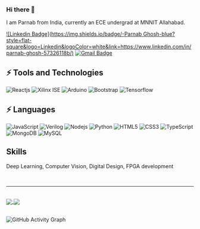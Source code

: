 ### Hi there 👋

I am Parnab from India, currently an ECE undergrad at MNNIT Allahabad. 

[![Linkedin Badge](https://img.shields.io/badge/-Parnab Ghosh-blue?style=flat-square&logo=Linkedin&logoColor=white&link=https://www.linkedin.com/in/parnab-ghosh-57326118b/)](https://www.linkedin.com/in/parnab-ghosh-57326118b/)
[![Gmail Badge](https://img.shields.io/badge/-parnab0410@gmail.com-c14438?style=flat-square&logo=Gmail&logoColor=white&link=mailto:parnab0410@gmail.com)](mailto:parnab0410@gmail.com)


## ⚡ Tools and Technologies
![Reactjs](https://img.shields.io/badge/-React-black?style=flat-square&logo=react)
![Xilinx ISE](https://img.shields.io/badge/-Xilinx%20ISE-black?style=flat-square&logo=xilinx&logoColor=red)
![Arduino](https://img.shields.io/badge/-Arduino-black?style=flat-square&logo=arduino)
![Bootstrap](https://img.shields.io/badge/-Bootstrap-563D7C?style=flat-square&logo=bootstrap)
![Tensorflow](https://img.shields.io/badge/-Tensorflow-black?style=flat-square&logo=tensorflow)

## ⚡ Languages
![JavaScript](https://img.shields.io/badge/-JavaScript-black?style=flat-square&logo=javascript)
![Verilog](https://img.shields.io/badge/-Verilog-black?style=flat-square&logo=Verilog)
![Nodejs](https://img.shields.io/badge/-Nodejs-black?style=flat-square&logo=Node.js)
![Python](https://img.shields.io/badge/-Python-black?style=flat-square&logo=Python)
![HTML5](https://img.shields.io/badge/-HTML5-E34F26?style=flat-square&logo=html5&logoColor=white)
![CSS3](https://img.shields.io/badge/-CSS3-1572B6?style=flat-square&logo=css3)
![TypeScript](https://img.shields.io/badge/-TypeScript-007ACC?style=flat-square&logo=typescript)
![MongoDB](https://img.shields.io/badge/-MongoDB-black?style=flat-square&logo=mongodb)
![MySQL](https://img.shields.io/badge/-MySQL-black?style=flat-square&logo=mysql)

## Skills

Deep Learning, Computer Vision, Digital Design, FPGA development 

<br>
<hr>
<br>
<a href="https://github-readme-stats.vercel.app/api?username=parnabghosh1004&show_icons=true&theme=cobalt">
  <img align="center" src="https://github-readme-stats.vercel.app/api?username=parnabghosh1004&show_icons=true&theme=radical&custom_title=My GitHub Stats" />
</a>
<a href="https://github-readme-stats.vercel.app/api/top-langs/?username=parnabghosh1004&layout=compact&langs_count=8">
  <img align="center" src="https://github-readme-stats.vercel.app/api/top-langs/?username=parnabghosh1004&layout=compact&langs_count=10&theme=radical" />
</a>
<br> 
<br>

![GitHub Activity Graph](https://activity-graph.herokuapp.com/graph?username=parnabghosh1004) 

